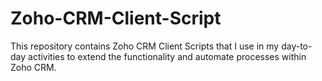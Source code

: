 # Zoho-CRM-Client-Script
This repository contains Zoho CRM Client Scripts that I use in my day-to-day activities to extend the functionality and automate processes within Zoho CRM.
